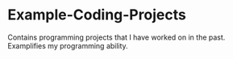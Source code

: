 # Example-Coding-Projects
Contains programming projects that I have worked on in the past. Examplifies my programming ability.
